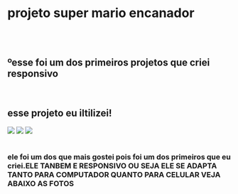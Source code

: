 <h1>projeto super mario encanador</h1>
<br> 
<br>
<h2>ºesse foi um dos primeiros projetos que criei responsivo</h2> 
<br>
<h2>esse projeto eu iltilizei!</h2> 
<img src="https://img.shields.io/badge/HTML5-E34F26?style=for-the-badge&logo=html5&logoColor=white">
<img src="https://img.shields.io/badge/CSS-239120?&style=for-the-badge&logo=css3&logoColor=white">
<img src="https://img.shields.io/badge/JavaScript-F7DF1E?style=for-the-badge&logo=javascript&logoColor=black">
<br>
<br>
<h3>ele foi um dos que mais gostei pois foi um dos primeiros que eu criei.ELE TANBEM E RESPONSIVO OU SEJA ELE SE ADAPTA TANTO PARA COMPUTADOR QUANTO PARA CELULAR VEJA ABAIXO AS FOTOS </h3>
